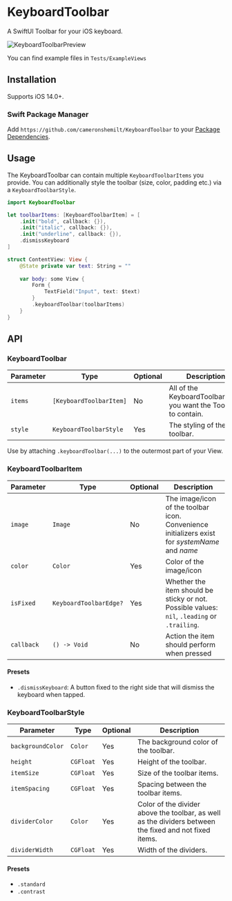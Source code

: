 # KeyboardToolbar
A SwiftUI Toolbar for your iOS keyboard.

![KeyboardToolbarPreview](https://user-images.githubusercontent.com/31541782/110855742-0df94c80-82b7-11eb-955d-3fa352457dd1.gif)

You can find example files in `Tests/ExampleViews`

## Installation

Supports iOS 14.0+.

### Swift Package Manager

Add `https://github.com/cameronshemilt/KeyboardToolbar` to your [Package Dependencies](https://developer.apple.com/documentation/xcode/adding_package_dependencies_to_your_app).

## Usage

The KeyboardToolbar can contain multiple `KeyboardToolbarItems` you provide.
You can additionally style the toolbar (size, color, padding etc.) via a `KeyboardToolbarStyle`.

```swift
import KeyboardToolbar

let toolbarItems: [KeyboardToolbarItem] = [
    .init("bold", callback: {}),
    .init("italic", callback: {}),
    .init("underline", callback: {}),
    .dismissKeyboard
]

struct ContentView: View {
    @State private var text: String = ""
    
    var body: some View {
        Form {
            TextField("Input", text: $text)
        }
        .keyboardToolbar(toolbarItems)
    }
}
```

## API

### KeyboardToolbar

| **Parameter** | **Type**                | **Optional** | **Description**                                              |
| ------------- | ----------------------- | ------------ | ------------------------------------------------------------ |
| `items`       | `[KeyboardToolbarItem]` | No           | All of the KeyboardToolbarItems you want the Toolbar to contain. |
| `style`       | `KeyboardToolbarStyle`  | Yes          | The styling of the toolbar.                                  |

Use by attaching `.keyboardToolbar(...)` to the outermost part of your View.

### KeyboardToolbarItem

| **Parameter** | **Type**               | **Optional** | **Description**                                              |
| ------------- | ---------------------- | ------------ | ------------------------------------------------------------ |
| `image`       | `Image`                | No           | The image/icon of the toolbar icon. Convenience initializers exist for *systemName* and *name* |
| `color`       | `Color`                | Yes          | Color of the image/icon                                      |
| `isFixed`     | `KeyboardToolbarEdge?` | Yes          | Whether the item should be sticky or not. Possible values: `nil`, `.leading` or `.trailing`. |
| `callback`    | `() -> Void`           | No           | Action the item should perform when pressed                  |

#### Presets

- `.dismissKeyboard`: A button fixed to the right side that will dismiss the keyboard when tapped.

### KeyboardToolbarStyle

| **Parameter**     | **Type**  | Optional | **Description**                                              |
| ----------------- | --------- | -------- | ------------------------------------------------------------ |
| `backgroundColor` | `Color`   | Yes      | The background color of the toolbar.                         |
| `height`          | `CGFloat` | Yes      | Height of the toolbar.                                       |
| `itemSize`        | `CGFloat` | Yes      | Size of the toolbar items.                                   |
| `itemSpacing`     | `CGFloat` | Yes      | Spacing between the toolbar items.                           |
| `dividerColor`    | `Color`   | Yes      | Color of the divider above the toolbar, as well as the dividers between the fixed and not fixed items. |
| `dividerWidth`    | `CGFloat` | Yes      | Width of the dividers.                                       |

#### Presets

- `.standard`
- `.contrast`
